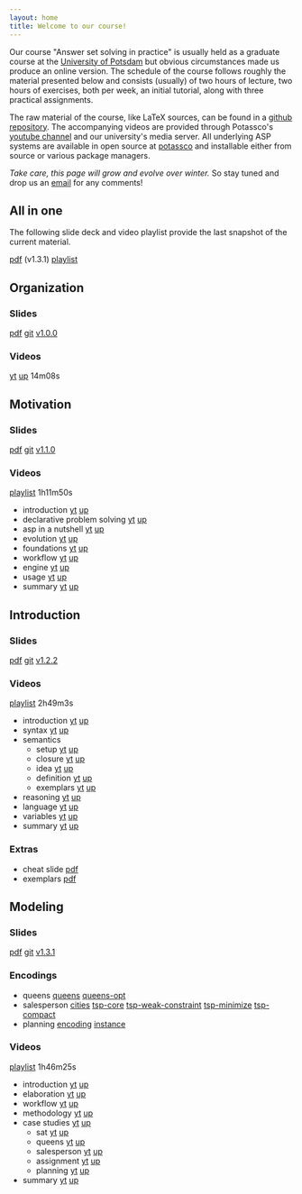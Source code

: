 ```yaml
---
layout: home
title: Welcome to our course!
---
```

Our course "Answer set solving in practice" is usually held as a graduate course at the [University of Potsdam](https://www.uni-potsdam.de/en)
but obvious circumstances made us produce an online version.
The schedule of the course follows roughly the material presented below and consists (usually) of
two hours of lecture,
two hours of exercises,
both per week,
an initial tutorial,
along with three practical assignments.

The raw material of the course, like LaTeX sources, can be found in a
[github repository](https://github.com/potassco-asp-course/course).
The accompanying videos are provided through Potassco's
[youtube channel](https://www.youtube.com/c/potassco-live)
and our university's media server.
All underlying ASP systems are available in open source at [potassco](https://potassco.org)
and installable either from source or various package managers.

_Take care, this page will grow and evolve over winter._
So stay tuned and drop us an [email](mailto:torsten@delete-me.cs.uni-potsdam.de) for any comments!

## All in one

The following slide deck and video playlist provide the last snapshot of the current material.

[pdf](https://github.com/potassco-asp-course/course/releases/download/v1.3.1/main.pdf) (v1.3.1)
[playlist](https://www.youtube.com/playlist?list=PL7DBaibuDD9P5yRyq_Oyn-wuYpBayz_0h)

## Organization

### Slides

  [pdf](https://github.com/potassco-asp-course/course/releases/download/v1.0.0/organization.pdf)
  [git](https://github.com/potassco-asp-course/organization)
  [v1.0.0](https://github.com/potassco-asp-course/course/releases/tag/v1.0.0)

### Videos

  [yt](https://youtu.be/fUClBdNpyuA)
  [up](https://mediaup.uni-potsdam.de/Play/22965)
  14m08s

## Motivation

### Slides

  [pdf](https://github.com/potassco-asp-course/course/releases/download/v1.1.0/motivation.pdf)
  [git](https://github.com/potassco-asp-course/motivation)
  [v1.1.0](https://github.com/potassco-asp-course/course/releases/tag/v1.1.0)

### Videos

  [playlist](https://www.youtube.com/playlist?list=PL7DBaibuDD9NrGgRqhS9GXnHjIF12x4AF) 1h11m50s

  * introduction
	[yt](https://youtu.be/_nOPF6eaMeQ)
    [up](https://mediaup.uni-potsdam.de/Play/23002)
  * declarative problem solving
	[yt](https://youtu.be/H0Qzvii2ZrI)
    [up](https://mediaup.uni-potsdam.de/Play/23005)
  * asp in a nutshell
	[yt](https://youtu.be/y6K7gLbuHhY)
	[up](https://mediaup.uni-potsdam.de/Play/23055)
  * evolution
	[yt](https://youtu.be/Lc2se6bj-Jo)
	[up](https://mediaup.uni-potsdam.de/Play/23101)
  * foundations
	[yt](https://youtu.be/h10ot9OyM38)
	[up](https://mediaup.uni-potsdam.de/Play/23103)
  * workflow
	[yt](https://youtu.be/4ZaVI36s6hs)
	[up](https://mediaup.uni-potsdam.de/Play/23104)
  * engine
	[yt](https://youtu.be/WX-53B9Pq54)
	[up](https://mediaup.uni-potsdam.de/Play/23105)
  * usage
	[yt](https://youtu.be/KVVXFd8CuGM)
	[up](https://mediaup.uni-potsdam.de/Play/23106)
  * summary
	[yt](https://youtu.be/R5yyiyb3edg)
	[up](https://mediaup.uni-potsdam.de/Play/23107)

## Introduction

### Slides

  [pdf](https://github.com/potassco-asp-course/course/releases/download/v1.2.2/introduction.pdf)
  [git](https://github.com/potassco-asp-course/introduction)
  [v1.2.2](https://github.com/potassco-asp-course/course/releases/tag/v1.2.2)

### Videos

  [playlist](https://www.youtube.com/playlist?list=PL7DBaibuDD9NWhREiceTokOiY-S3nertB) 2h49m3s

  * introduction
	[yt](https://youtu.be/_9dlDE1OsQA)
	[up](https://mediaup.uni-potsdam.de/Play/23477)
  * syntax
	[yt](https://youtu.be/FKpmMIgsQhM)
	[up](https://mediaup.uni-potsdam.de/Play/23491)
  * semantics
	* setup
	  [yt](https://youtu.be/Fmj0KJL_i04)
	  [up](https://mediaup.uni-potsdam.de/Play/23594)
	* closure
	  [yt](https://youtu.be/gN6WHEweXOg)
	  [up](https://mediaup.uni-potsdam.de/Play/23600)
	* idea
	  [yt](https://youtu.be/5_TyvPf8G7Q)
	  [up](https://mediaup.uni-potsdam.de/Play/23657)
    * definition
	  [yt](https://youtu.be/T_AqkLQHxhw)
	  [up](https://mediaup.uni-potsdam.de/Play/23659)
    * exemplars
	  [yt](https://youtu.be/CWDA5QqEpf4)
	  [up](https://mediaup.uni-potsdam.de/Play/23672)
  * reasoning
	[yt](https://youtu.be/h3Ghk89pl1o)
	[up](https://mediaup.uni-potsdam.de/Play/24025)
  * language
    [yt](https://youtu.be/0jyrDi2-UhY)
	[up](https://mediaup.uni-potsdam.de/Play/24028)
  * variables
	[yt](https://youtu.be/URcN0EEZoN4)
	[up](https://mediaup.uni-potsdam.de/Play/24046)
  * summary
	[yt](https://youtu.be/txlXNHs1rPo)
	[up](https://mediaup.uni-potsdam.de/Play/24045)

### Extras

  * cheat slide [pdf](https://github.com/potassco-asp-course/course/releases/download/v1.2.2/asp-in-one.pdf)
  * exemplars   [pdf](https://github.com/potassco-asp-course/course/releases/download/v1.2.2/asp-exemplars.pdf)

## Modeling

### Slides

  [pdf](https://github.com/potassco-asp-course/course/releases/download/v1.3.1/modeling.pdf)
  [git](https://github.com/potassco-asp-course/modeling)
  [v1.3.1](https://github.com/potassco-asp-course/course/releases/tag/v1.3.1)

### Encodings

  * queens
	[queens](https://github.com/potassco-asp-course/course/releases/download/v1.3.1/queens.lp)
	[queens-opt](https://github.com/potassco-asp-course/course/releases/download/v1.3.1/queens-opt.lp)
  * salesperson
  	[cities](https://github.com/potassco-asp-course/course/releases/download/v1.3.1/cities.lp)
  	[tsp-core](https://github.com/potassco-asp-course/course/releases/download/v1.3.1/tsp-core.lp)
	[tsp-weak-constraint](https://github.com/potassco-asp-course/course/releases/download/v1.3.1/tsp-weak-constraint.lp)
	[tsp-minimize](https://github.com/potassco-asp-course/course/releases/download/v1.3.1/tsp-minimize.lp)
	[tsp-compact](https://github.com/potassco-asp-course/course/releases/download/v1.3.1/tsp-compact.lp)
  * planning
	[encoding](https://github.com/potassco-asp-course/course/releases/download/v1.3.1/planning-encoding.lp)
	[instance](https://github.com/potassco-asp-course/course/releases/download/v1.3.1/planning-instance.lp)

### Videos

  [playlist](https://www.youtube.com/playlist?list=PL7DBaibuDD9MUeCOgW6j1N3hxhMOEi002) 1h46m25s

  * introduction
	[yt](https://youtu.be/xuNQF04tqD0)
	[up](https://mediaup.uni-potsdam.de/Play/24088)
  * elaboration
	[yt](https://youtu.be/_is_x-eaFEM)
	[up](https://mediaup.uni-potsdam.de/Play/24097)
  * workflow
	[yt](https://youtu.be/cnvjafmJTVc)
	[up](https://mediaup.uni-potsdam.de/Play/24099)
  * methodology
	[yt](https://youtu.be/7HciHpz1dHo)
	[up](https://mediaup.uni-potsdam.de/Play/24100)
  * case studies
	  [yt](https://youtu.be/j1YPqsdSUxA)
	  [up](https://mediaup.uni-potsdam.de/Play/24628)
	* sat
	  [yt](https://youtu.be/BI7ZzDAO2uY)
	  [up](https://mediaup.uni-potsdam.de/Play/24630)
	* queens
	  [yt](https://youtu.be/EnLHTnAIiss)
	  [up](https://mediaup.uni-potsdam.de/Play/24747)
	* salesperson
	  [yt](https://youtu.be/H6PsxX_mnYk)
	  [up](https://mediaup.uni-potsdam.de/Play/24771)
	* assignment
	  [yt](https://youtu.be/WjwHWoMIydo)
	  [up](https://mediaup.uni-potsdam.de/Play/24790)
	* planning
	  [yt](https://youtu.be/Rn-jPtQjFro)
	  [up](https://mediaup.uni-potsdam.de/Play/24792)
  * summary
	[yt](https://youtu.be/52-LWJO6gTM)
	[up](https://mediaup.uni-potsdam.de/Play/24794)
